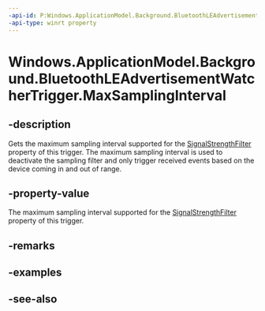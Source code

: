 ----api-id: P:Windows.ApplicationModel.Background.BluetoothLEAdvertisementWatcherTrigger.MaxSamplingInterval
-api-type: winrt property
---<!-- Property syntaxpublic Windows.Foundation.TimeSpan MaxSamplingInterval { get; }--># Windows.ApplicationModel.Background.BluetoothLEAdvertisementWatcherTrigger.MaxSamplingInterval## -descriptionGets the maximum sampling interval supported for the [SignalStrengthFilter](bluetoothleadvertisementwatchertrigger_signalstrengthfilter.md) property of this trigger. The maximum sampling interval is used to deactivate the sampling filter and only trigger received events based on the device coming in and out of range.## -property-valueThe maximum sampling interval supported for the [SignalStrengthFilter](bluetoothleadvertisementwatchertrigger_signalstrengthfilter.md) property of this trigger.## -remarks## -examples## -see-also